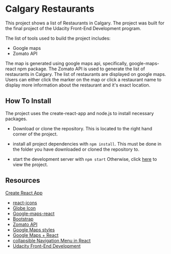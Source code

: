 # Calgary Restaurants

This project shows a list of Restaurants in Calgary. The project was built for the final project of the Udacity Front-End Development program. 

The list of tools used to build the project includes:

* Google maps
* Zomato API

The map is generated using google maps api, specifically, google-maps-react npm package. The Zomato API is used to generate the list of restaurants in Calgary. The list of restaurants are displayed on google maps. Users can either click the marker on the map or click a restaurant name to display more information about the restaurant and it's exact location.

## How To Install
The project uses the create-react-app and node.js to install necessary packages.

* Download or clone the repository. This is located to the right hand corner of the project.

* install all project dependencies with `npm install`. This must be done in the folder you have downloaded or cloned the repository to.

* start the development server with `npm start`
Otherwise, click [here](https://crestaurants.surge.ch) to view the project.
## Resources
[Create React App](https://github.com/facebook/create-react-app) 

* [react-icons](https://www.npmjs.com/package/react-icons) 
* [Globe Icon](https://gis.yavapai.us/v4/img/globe.gif) 
* [Google-maps-react](https://www.npmjs.com/package/google-maps-react) 
* [Bootstrap](https://getbootstrap.com/) 
* [Zomato API](https://developers.zomato.com/api) 
* [Google Maps styles](https://mapstyle.withgoogle.com) 
* [Google Maps + React](https://medium.com/front-end-hacking/simplified-google-maps-api-in-a-react-app-46981441d2c9) 
* [collapsible Navigation Menu in React](https://www.davidmeents.com/creating-a-collapsible-navigation-menu-in-react-js/) 
* [Udacity Front-End Development](https://www.udacity.com/course/front-end-web-developer-nanodegree--nd001) 

